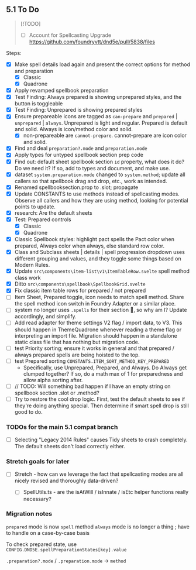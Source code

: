 ## 5.1 To Do

> [!TODO]
> - [ ] Account for Spellcasting Upgrade https://github.com/foundryvtt/dnd5e/pull/5838/files

Steps:
- [x] Make spell details load again and present the correct options for method and preparation
  - [x] Classic
  - [x] Quadrone
- [x] Apply revamped spellbook preparation
- [x] Test Finding: Always prepared is showing unprepared styles, and the button is toggleable
- [x] Test Finding: Unprepared is showing prepared styles
- [x] Ensure prepareable icons are tagged as `can-prepare` and `prepared` | `unprepared` | `always`. Unprepared is light and regular. Prepared is default and solid. Always is icon/method color and solid.
  - [x] non-prepareable are `cannot-prepare`. cannot-prepare are icon color and solid.
- [x] Find and deal `preparation?.mode` and `preparation.mode`
- [x] Apply types for untyped spellbook section prep code
- [x] Find out: default sheet spellbook section `id` property, what does it do? Do we need it? If so, add to types and document, and make use.
- [x] dataset `system.preparation.mode` changed to `system.method`; update all callers so that spellbook drag and drop, etc., work as intended.
- [x] Renamed spellbooksection.prop to .slot; propagate
- [x] Update CONSTANTS to use methods instead of spellcasting modes. Observe all callers and how they are using method, looking for potential points to update.
- [x] research: Are the default sheets
- [x] Test: Prepared controls
  - [x] Classic
  - [x] Quadrone
- [x] Classic Spellbook styles: highlight pact spells the Pact color when prepared, Always color when always, else standard row color.
- [x] Class and Subclass sheets | details | spell progression dropdown uses different grouping and values, and they toggle some things based on Modern Rules.
- [x] Update `src\components\item-list\v1\ItemTableRow.svelte` spell method class work
- [x] Ditto `src\components\spellbook\SpellbookGrid.svelte`
- [x] Fix classic item table rows for prepared / not prepared
- [ ] Item Sheet, Prepared toggle, icon needs to match spell method. Share the spell method icon switch in Foundry Adapter or a similar place.
- [ ] system no longer uses `.spells` for their section 🙌, so why am I? Update accordingly, and simplify.
- [ ] Add read adapter for theme settings V2 flag / import data, to V3. This should happen in ThemeQuadrone whenever reading a theme flag or interpreting an import file. Migration should happen in a standalone static class file that has nothing but migration code.
- [ ] test Priority sorting; ensure it works in general and that prepared / always prepared spells are being hoisted to the top.
- [ ] test Prepared sorting `CONSTANTS.ITEM_SORT_METHOD_KEY_PREPARED`
  - Specifically, use Unprepared, Prepared, and Always. Do Always get clumped together? If so, do a math max of 1 for preparedness and allow alpha sorting after.
- [ ] // TODO: Will something bad happen if I have an empty string on spellbook section .slot or .method?
- [ ] Try to restore the cool drop logic. First, test the default sheets to see if they're doing anything special. Then determine if smart spell drop is still good to do.

### TODOs for the main 5.1 compat branch

- [ ] Selecting "Legacy 2014 Rules" causes Tidy sheets to crash completely. The default sheets don't load correctly either.


### Stretch goals for later

- [ ] Stretch - how can we leverage the fact that spellcasting modes are all nicely revised and thoroughly data-driven?
  - [ ] SpellUtils.ts - are the isAtWill / isInnate / isEtc helper functions really necessary? 


### Migration notes

`prepared` mode is now `spell` method
`always` mode is no longer a thing ; have to handle on a case-by-case basis

To check prepared state, use `CONFIG.DND5E.spellPreparationStates[key].value`

`.preparation?.mode` / `.preparation.mode` -> `method`